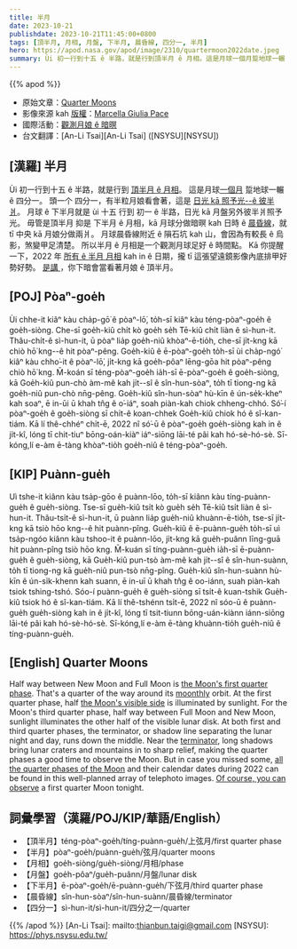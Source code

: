 ```yaml
---
title: 半月
date: 2023-10-21
publishdate: 2023-10-21T11:45:00+0800
tags: [頂半月, 月相, 月盤, 下半月, 晨昏線, 四分一, 半月]
hero: https://apod.nasa.gov/apod/image/2310/quartermoon2022date.jpeg
summary: Ùi 初一行到十五 ê 半路，就是行到頂半月 ê 月相。這是月球一個月踅地球一輾 ê 四分一。
---
```


{{% apod %}}

- 原始文章：[Quarter Moons](https://apod.nasa.gov/apod/ap231021.html)
- 影像來源 kah [版權][copyright]：[Marcella Giulia Pace](https://greenflash.photo/about-me/)
- 國際活動：[觀測月娘 ê 暗暝](https://moon.nasa.gov/observe-the-moon-night/)
- 台文翻譯：[An-Li Tsai][An-Li Tsai] ([NSYSU][NSYSU])

## [漢羅] 半月
Ùi 初一行到十五 ê 半路，就是行到 [頂半月 ê 月相][the Moon's first quarter phase]。
這是月球[一個月][moonthly] 踅地球一輾 ê 四分一。
頭一个 四分一，有半粒月娘看會著，這是 [日光 kā 照予光--ê 彼半爿][the Moon's visible side]。
月球 ê 下半月就是 ùi 十五 行到 初一 ê 半路，日光 kā 月盤另外彼半爿照予光。
毋管是頂半月 抑是 下半月 ê 月相，kā 月球分做暗暝 kah 日時 ê [晨昏線][terminator]，就 tī 中央 kā 月娘分做兩爿。
月球晨昏線附近 ê 隕石坑 kah 山，會因為有較長 ê 烏影，煞變甲足清楚。
所以半月 ê 月相是一个觀測月球足好 ê 時間點。
Kā 你提醒一下，2022 年 [所有 ê 半月 月相][all the quarter phases of the Moon] kah in ê 日期，攏 tī 這張望遠鏡影像內底排甲好勢好勢。
[是講 ][Of course, you can observe]，你下暗會當看著月娘 ê 頂半月。

## [POJ] Pòaⁿ-goe̍h
Ùi chhe-it kiâⁿ kàu cha̍p-gō͘ ê pòaⁿ-lō͘, to̍h-sī kiâⁿ kàu téng-pòaⁿ-goe̍h ê goe̍h-siòng.
Che-sī goe̍h-kiû chi̍t kò goe̍h se̍h Tē-kiû chi̍t liàn ê sì-hun-it.
Thâu-chi̍t-ê sì-hun-it, ū pòaⁿ lia̍p goe̍h-niû khòaⁿ-ē-tio̍h, che-sī ji̍t-kng kā chiò hō͘ kng--ê hit pòaⁿ-pêng.
Goe̍h-kiû ê ē-pòaⁿ-goe̍h to̍h-sī ùi cha̍p-ngó͘ kiâⁿ kàu chho͘-it ê pòaⁿ-lō͘, ji̍t-kng kā goe̍h-pôaⁿ lēng-gōa hit pòaⁿ-pêng chiò hō͘ kng.
M̄-koán sī téng-pòaⁿ-goe̍h ia̍h-sī ē-pòaⁿ-goe̍h ê goe̍h-siòng, kā Goe̍h-kiû pun-chò àm-mê kah ji̍t--sî ê sîn-hun-sòaⁿ, to̍h tī tiong-ng kā goe̍h-niû pun-chò nn̄g-pêng.
Goe̍h-kiû sîn-hun-sòaⁿ hù-kīn ê ún-se̍k-kheⁿ kah soaⁿ, ē in-ūi ū khah tn̂g ê o͘-iáⁿ, soah piàn-kah chiok chheng-chhó.
Só͘-í pòaⁿ-goe̍h ê goe̍h-siòng sī chi̍t-ê koan-chhek Goe̍h-kiû chiok hó ê sî-kan-tiám.
Kā lí thê-chhéⁿ chi̍t-ē, 2022 nî só͘-ū ê pòaⁿ-goe̍h goe̍h-siòng kah in ê ji̍t-kî, lóng tī chit-tiuⁿ bōng-oán-kiàⁿ iáⁿ-siōng lāi-té pâi kah hó-sè-hó-sè.
Sī-kóng,lí e-àm ē-tàng khòaⁿ-tio̍h goe̍h-niû ê téng-pòaⁿ-goe̍h.

## [KIP] Puànn-gue̍h
Uì tshe-it kiânn kàu tsa̍p-gōo ê puànn-lōo, to̍h-sī kiânn kàu tíng-puànn-gue̍h ê gue̍h-siòng.
Tse-sī gue̍h-kiû tsi̍t kò gue̍h se̍h Tē-kiû tsi̍t liàn ê sì-hun-it.
Thâu-tsi̍t-ê sì-hun-it, ū puànn lia̍p gue̍h-niû khuànn-ē-tio̍h, tse-sī ji̍t-kng kā tsiò hōo kng--ê hit puànn-pîng.
Gue̍h-kiû ê ē-puànn-gue̍h to̍h-sī uì tsa̍p-ngóo kiânn kàu tshoo-it ê puànn-lōo, ji̍t-kng kā gue̍h-puânn līng-guā hit puànn-pîng tsiò hōo kng.
M̄-kuán sī tíng-puànn-gue̍h ia̍h-sī ē-puànn-gue̍h ê gue̍h-siòng, kā Gue̍h-kiû pun-tsò àm-mê kah ji̍t--sî ê sîn-hun-suànn, to̍h tī tiong-ng kā gue̍h-niû pun-tsò nn̄g-pîng.
Gue̍h-kiû sîn-hun-suànn hù-kīn ê ún-si̍k-khenn kah suann, ē in-uī ū khah tn̂g ê oo-iánn, suah piàn-kah tsiok tshing-tshó.
Sóo-í puànn-gue̍h ê gue̍h-siòng sī tsi̍t-ê kuan-tshik Gue̍h-kiû tsiok hó ê sî-kan-tiám.
Kā lí thê-tshénn tsi̍t-ē, 2022 nî sóo-ū ê puànn-gue̍h gue̍h-siòng kah in ê ji̍t-kî, lóng tī tsit-tiunn bōng-uán-kiànn iánn-siōng lāi-té pâi kah hó-sè-hó-sè.
Sī-kóng,lí e-àm ē-tàng khuànn-tio̍h gue̍h-niû ê tíng-puànn-gue̍h.

## [English] Quarter Moons
Half way between New Moon and Full Moon is [the Moon's first quarter phase][the Moon's first quarter phase].
That's a quarter of the way around its [moonthly][moonthly] orbit.
At the first quarter phase, half [the Moon's visible side][the Moon's visible side] is illuminated by sunlight.
For the Moon's third quarter phase, half way between Full Moon and New Moon, sunlight illuminates the other half of the visible lunar disk.
At both first and third quarter phases, the terminator, or shadow line separating the lunar night and day, runs down the middle.
Near the [terminator][terminator], long shadows bring lunar craters and mountains in to sharp relief, making the quarter phases a good time to observe the Moon.
But in case you missed some, [all the quarter phases of the Moon][all the quarter phases of the Moon] and their calendar dates during 2022 can be found in this well-planned array of telephoto images.
[Of course, you can observe][Of course, you can observe] a first quarter Moon tonight.

## 詞彙學習（漢羅/POJ/KIP/華語/English）
- 【頂半月】téng-pòaⁿ-goe̍h/tíng-puànn-gue̍h/上弦月/first quarter phase
- 【半月】pòaⁿ-goe̍h/puànn-gue̍h/弦月/quarter moons
- 【月相】goe̍h-siòng/gue̍h-siòng/月相/phase
- 【月盤】goe̍h-pôaⁿ/gue̍h-puânn/月盤/lunar disk
- 【下半月】ē-pòaⁿ-goe̍h/ē-puànn-gue̍h/下弦月/third quarter phase
- 【晨昏線】sîn-hun-sòaⁿ/sîn-hun-suànn/晨昏線/terminator
- 【四分一】sì-hun-it/sì-hun-it/四分之一/quarter

{{% /apod %}}
[An-Li Tsai]: mailto:thianbun.taigi@gmail.com
[NSYSU]: https://phys.nsysu.edu.tw/

[copyright]: https://apod.nasa.gov/apod/fap/lib/about_apod.html#srapply
[License]: https://creativecommons.org/licenses/by/2.0/

[the Moon's first quarter phase]:https://science.nasa.gov/moon/lunar-phases-and-eclipses/
[moonthly]:https://apod.nasa.gov/apod/ap200926.html
[the Moon's visible side]:https://moon.nasa.gov/inside-and-out/composition/overview/
[terminator]:https://apod.nasa.gov/apod/ap180301.html
[all the quarter phases of the Moon]:https://greenflash.photo/portfolio/all-quarter-moons-of-2022/
[Of course, you can observe]:https://moon.nasa.gov/moon-observation/daily-moon-guide/

